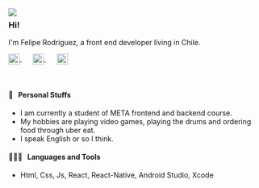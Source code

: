 <img align="left" src="https://i.imgur.com/jSSgkA4.gif" style="margin:0 20px 0 0">

### Hi!

I'm Felipe Rodriguez, a front end developer living in Chile.

<p align="left">
  <a href="https://stackoverflow.com/users/18821339/felipe-rodriguez-henriquez" target="_blank" style='margin-right:10px'>
    <img align="center" src="https://cdn.jsdelivr.net/npm/simple-icons@3.0.1/icons/stackoverflow.svg" alt="stackoverflow" height="22px" width="22px" />
  </a>
  &nbsp;&nbsp;
  <a href="https://www.linkedin.com/in/feliperodhen/" target="_blank" style='margin-right:10px'>
    <img align="center" src="https://cdn.jsdelivr.net/npm/simple-icons@3.0.1/icons/linkedin.svg" alt="linkedin" height="22px" width="22px" />
  </a>
  &nbsp;&nbsp;
  <a href="mailto:felipe.rodriguez.henriquez@gmail.com" target="_blank">
    <img align="center" src="https://cdn.jsdelivr.net/npm/simple-icons@3.0.1/icons/protonmail.svg" alt="email" height="22px" width="22px" />
  </a>
</p>

<br>

#### 🖤 &nbsp;&nbsp;Personal Stuffs

* I am currently a student of META frontend and backend course.
* My hobbies are playing video games, playing the drums and ordering food through uber eat.
* I speak English or so I think.

#### 👨🏻‍💻 &nbsp;&nbsp;Languages and Tools

* Html, Css, Js, React, React-Native, Android Studio, Xcode
